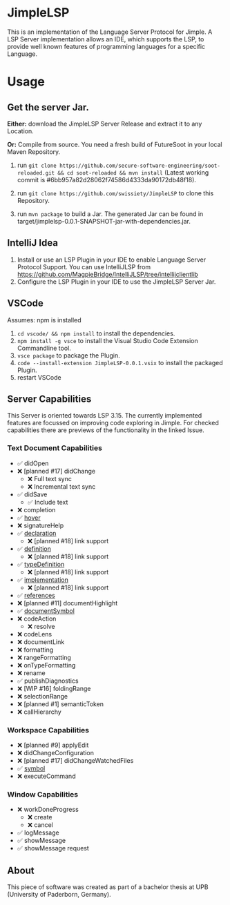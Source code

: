 # JimpleLSP
This is an implementation of the Language Server Protocol for Jimple.
A LSP Server implementation allows an IDE, which supports the LSP, to provide well known features of programming languages for a specific Language.

# Usage
## Get the server Jar.
**Either:** download the JimpleLSP Server Release and extract it to any Location.
  
**Or:** Compile from source.
You need a fresh build of FutureSoot in your local Maven Repository.
1. run `git clone https://github.com/secure-software-engineering/soot-reloaded.git && cd soot-reloaded && mvn install`
(Latest working commit is #6bb957a82d28062f74586d4333da90172db48f18).

2. run `git clone https://github.com/swissiety/JimpleLSP` to clone this Repository.
3. run `mvn package` to build a Jar. The generated Jar can be found in target/jimplelsp-0.0.1-SNAPSHOT-jar-with-dependencies.jar.


## IntelliJ Idea
1. Install or use an LSP Plugin in your IDE to enable Language Server Protocol Support.
You can use IntelliJLSP from https://github.com/MagpieBridge/IntelliJLSP/tree/intellijclientlib
2. Configure the LSP Plugin in your IDE to use the JimpleLSP Server Jar.

## VSCode
Assumes: npm is installed
1. `cd vscode/ && npm install` to install the dependencies.
2. `npm install -g vsce` to install the Visual Studio Code Extension Commandline tool. 
3. `vsce package` to package the Plugin.
4. `code --install-extension JimpleLSP-0.0.1.vsix` to install the packaged Plugin.
5. restart VSCode

## Server Capabilities
This Server is oriented towards LSP 3.15. The currently implemented features are focussed on improving code exploring in Jimple.
For checked capabilities there are previews of the functionality in the linked Issue.

### Text Document Capabilities
- ✅ didOpen
- ❌ [planned #17] didChange
    - ❌ Full text sync
    - ❌ Incremental text sync
- ✅ didSave
    - ✅ Include text
- ❌ completion
- ✅ [hover](/../../issues/15)
- ❌ signatureHelp
- ✅ [declaration](/../../issues/4)
    - ❌ [planned #18] link support
- ✅ [definition](/../../issues/6)
    - ❌ [planned #18] link support
- ✅ [typeDefinition](/../../issues/5)
    - ❌ [planned #18] link support
- ✅ [implementation](/../../issues/2)
    - ❌ [planned #18] link support
- ✅ [references](/../../issues/3)
- ❌ [planned #11] documentHighlight
- ✅ [documentSymbol](/../../issues/12)
- ❌ codeAction
    - ❌ resolve
- ❌ codeLens
- ❌ documentLink
- ❌ formatting
- ❌ rangeFormatting
- ❌ onTypeFormatting
- ❌ rename
- ✅ publishDiagnostics
- ❌ [WIP #16] foldingRange
- ❌ selectionRange
- ❌ [planned #1] semanticToken
- ❌ callHierarchy

### Workspace Capabilities
- ❌ [planned #9] applyEdit
- ❌ didChangeConfiguration
- ❌ [planned #17] didChangeWatchedFiles
- ✅ [symbol](/../../issues/13)
- ❌ executeCommand

### Window Capabilities

- ❌ workDoneProgress
    - ❌ create
    - ❌ cancel
- ✅ logMessage
- ✅ showMessage
- ✅ showMessage request


## About
This piece of software was created as part of a bachelor thesis at UPB (University of Paderborn, Germany).